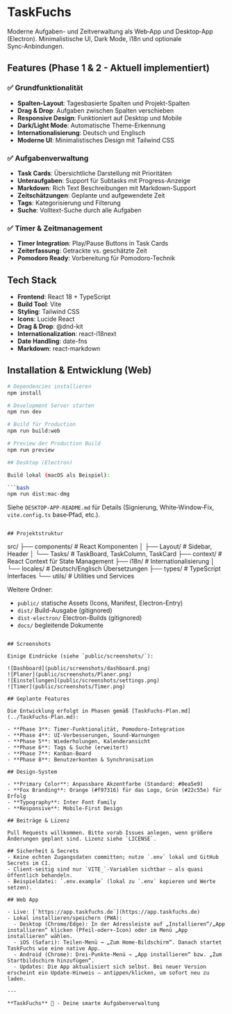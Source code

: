 # TaskFuchs

Moderne Aufgaben- und Zeitverwaltung als Web‑App und Desktop‑App (Electron). Minimalistische UI, Dark Mode, i18n und optionale Sync‑Anbindungen.

## Features (Phase 1 & 2 - Aktuell implementiert)

### ✅ Grundfunktionalität
- **Spalten-Layout**: Tagesbasierte Spalten und Projekt-Spalten
- **Drag & Drop**: Aufgaben zwischen Spalten verschieben
- **Responsive Design**: Funktioniert auf Desktop und Mobile
- **Dark/Light Mode**: Automatische Theme-Erkennung
- **Internationalisierung**: Deutsch und Englisch
- **Moderne UI**: Minimalistisches Design mit Tailwind CSS

### ✅ Aufgabenverwaltung
- **Task Cards**: Übersichtliche Darstellung mit Prioritäten
- **Unteraufgaben**: Support für Subtasks mit Progress-Anzeige
- **Markdown**: Rich Text Beschreibungen mit Markdown-Support
- **Zeitschätzungen**: Geplante und aufgewendete Zeit
- **Tags**: Kategorisierung und Filterung
- **Suche**: Volltext-Suche durch alle Aufgaben

### ✅ Timer & Zeitmanagement
- **Timer Integration**: Play/Pause Buttons in Task Cards
- **Zeiterfassung**: Getrackte vs. geschätzte Zeit
- **Pomodoro Ready**: Vorbereitung für Pomodoro-Technik

## Tech Stack

- **Frontend**: React 18 + TypeScript
- **Build Tool**: Vite
- **Styling**: Tailwind CSS
- **Icons**: Lucide React
- **Drag & Drop**: @dnd-kit
- **Internationalization**: react-i18next
- **Date Handling**: date-fns
- **Markdown**: react-markdown

## Installation & Entwicklung (Web)

```bash
# Dependencies installieren
npm install

# Development Server starten
npm run dev

# Build für Production
npm run build:web

# Preview der Production Build
npm run preview

## Desktop (Electron)

Build lokal (macOS als Beispiel):

```bash
npm run dist:mac-dmg
```

Siehe `DESKTOP-APP-README.md` für Details (Signierung, White‑Window‑Fix, `vite.config.ts` base‑Pfad, etc.).
```

## Projektstruktur

```
src/
├── components/          # React Komponenten
│   ├── Layout/         # Sidebar, Header
│   └── Tasks/          # TaskBoard, TaskColumn, TaskCard
├── context/            # React Context für State Management
├── i18n/              # Internationalisierung
│   └── locales/       # Deutsch/Englisch Übersetzungen
├── types/             # TypeScript Interfaces
└── utils/             # Utilities und Services

Weitere Ordner:
- `public/` statische Assets (Icons, Manifest, Electron-Entry)
- `dist/` Build-Ausgabe (gitignored)
- `dist-electron/` Electron-Builds (gitignored)
- `docs/` begleitende Dokumente
```

## Screenshots

Einige Eindrücke (siehe `public/screenshots/`):

![Dashboard](public/screenshots/dashboard.png)
![Planer](public/screenshots/Planer.png)
![Einstellungen](public/screenshots/settings.png)
![Timer](public/screenshots/Timer.png)

## Geplante Features

Die Entwicklung erfolgt in Phasen gemäß [TaskFuchs-Plan.md](../TaskFuchs-Plan.md):

- **Phase 3**: Timer-Funktionalität, Pomodoro-Integration
- **Phase 4**: UI-Verbesserungen, Sound-Warnungen
- **Phase 5**: Wiederholungen, Kalenderansicht
- **Phase 6**: Tags & Suche (erweitert)
- **Phase 7**: Kanban-Board
- **Phase 8**: Benutzerkonten & Synchronisation

## Design-System

- **Primary Color**: Anpassbare Akzentfarbe (Standard: #0ea5e9)
- **Fox Branding**: Orange (#f97316) für das Logo, Grün (#22c55e) für Erfolg
- **Typography**: Inter Font Family
- **Responsive**: Mobile-First Design

## Beiträge & Lizenz

Pull Requests willkommen. Bitte vorab Issues anlegen, wenn größere Änderungen geplant sind. Lizenz siehe `LICENSE`.

## Sicherheit & Secrets
- Keine echten Zugangsdaten committen; nutze `.env` lokal und GitHub Secrets im CI.
- Client-seitig sind nur `VITE_`-Variablen sichtbar – als quasi öffentlich behandeln.
- Beispieldatei: `.env.example` (lokal zu `.env` kopieren und Werte setzen).

## Web App

- Live: [`https://app.taskfuchs.de`](https://app.taskfuchs.de)
- Lokal installieren/speichern (PWA):
  - Desktop (Chrome/Edge): In der Adressleiste auf „Installieren“/„App installieren“ klicken (Pfeil‑oder+‑Icon) oder im Menü „App installieren“ wählen.
  - iOS (Safari): Teilen‑Menü → „Zum Home‑Bildschirm“. Danach startet TaskFuchs wie eine native App.
  - Android (Chrome): Drei‑Punkte‑Menü → „App installieren“ bzw. „Zum Startbildschirm hinzufügen“.
  - Updates: Die App aktualisiert sich selbst. Bei neuer Version erscheint ein Update‑Hinweis – antippen/klicken, um sofort neu zu laden.

---

**TaskFuchs** 🦊 - Deine smarte Aufgabenverwaltung
